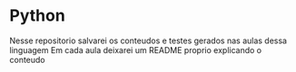 # Python

Nesse repositorio salvarei os conteudos e testes gerados nas aulas dessa linguagem
Em cada aula deixarei um README proprio explicando o conteudo
